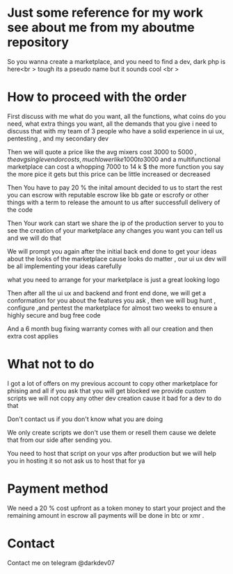 #  Just some reference for my work see about me from my aboutme repository

So you wanna create a marketplace, and you need to find a dev, dark php is here<br \>
tough its a pseudo name but it sounds cool <br \>

# How to proceed with the order 

First discuss with me what do you want, all the functions, what coins do you need,
what extra things you want, all the demands that you give i need to discuss that with my 
team of 3 people who have a solid experience in ui ux, pentesting , and my secondary dev 

Then we will quote a price like the avg mixers cost 3000 to 5000 $, the avg single vendor 
costs, much lower like 1000 to 3000$  and a multifunctional marketplace can cost 
a whopping 7000 to 14 k $ the more function you say the more pice it gets but this price can be 
little increased or decreased 

Then You have to pay 20 % the inital amount decided to us to start the rest you can escrow 
with reputable escrow like bb gate or escrofy or other things with a term to release the amount to us
after successfull delivery of the code 

Then Your work can start we share the ip of the production server to you to see the creation of your 
marketplace any changes you want you can tell us and we will do that

We will prompt you again after the initial back end done to get your ideas about the looks of the marketplace cause looks do matter , our ui ux dev will be all implementing your ideas carefully 

what you need to arrange for your marketplace is just a great looking logo 

Then after all the ui ux and backend and front end done, we will get a conformation for you about the features you ask , then we will bug hunt , configure ,and pentest the marketplace for almost two weeks to ensure a highly secure and bug free code 

And a 6 month bug fixing warranty comes with all our creation and then extra cost applies 

# What not to do 

I got a lot of offers on my previous account to copy other marketplace for phising and all 
if you ask that you will get blocked we provide custom scripts we will not copy any other dev creation cause it bad for a dev to do that

Don't contact us if you don't know what you are doing 

We only create scripts we don't use them or resell them cause we delete that from our side after sending you. 

You need to host that script on your vps after production but we will help you in hosting it so not ask us to host that for ya 

# Payment method 

We need a 20 % cost upfront as a  token money to start your project and the remaining amount in escrow all payments will be done in btc or xmr . 

# Contact 

Contact me on telegram @darkdev07

